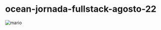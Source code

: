 # ocean-jornada-fullstack-agosto-22
![mario](https://user-images.githubusercontent.com/107640792/188771623-c135ffbd-b4a2-4558-ab95-098af127171f.gif)
